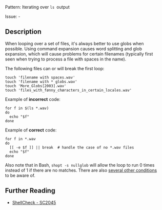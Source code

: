 Pattern: Iterating over `ls `output

Issue: -

## Description

When looping over a set of files, it's always better to use globs when possible. Using command expansion causes word splitting and glob expansion, which will cause problems for certain filenames (typically first seen when trying to process a file with spaces in the name).

The following files can or will break the first loop:

    touch 'filename with spaces.wav'
    touch 'filename with * globs.wav'
    touch 'More_Globs[2003].wav'
    touch 'files_with_fønny_chæracters_in_certain_locales.wav'

Example of **incorrect** code:

    for f in $(ls *.wav)
    do
      echo "$f"
    done

Example of **correct** code:

    for f in *.wav
    do
      [[ -e $f ]] || break  # handle the case of no *.wav files
      echo "$f"
    done

Also note that in Bash, `shopt -s nullglob` will allow the loop to run 0 times instead of 1 if there are no matches. There are also [several other conditions](http://mywiki.wooledge.org/BashPitfalls#for_i_in_.24.28ls_.2A.mp3.29) to be aware of.

## Further Reading

* [ShellCheck - SC2045](https://github.com/koalaman/shellcheck/wiki/SC2045)
